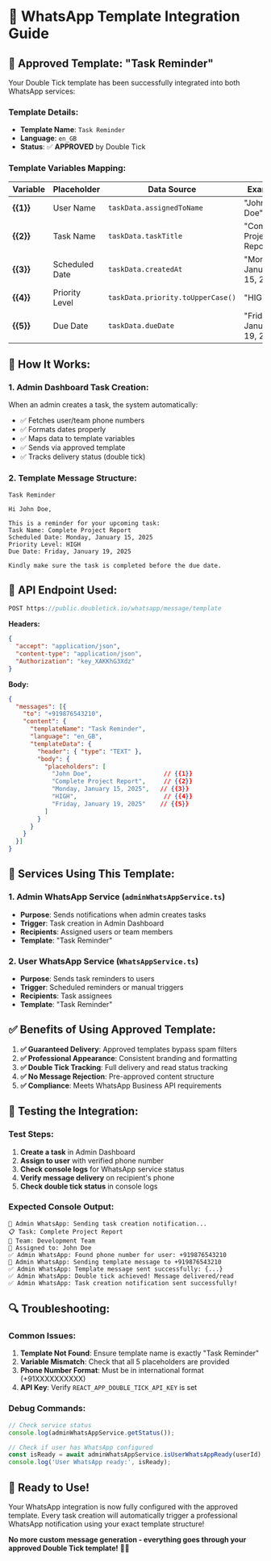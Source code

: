 # 📱 WhatsApp Template Integration Guide

## 🎯 **Approved Template: "Task Reminder"**

Your Double Tick template has been successfully integrated into both WhatsApp services:

### **Template Details:**
- **Template Name**: `Task Reminder`
- **Language**: `en_GB`
- **Status**: ✅ **APPROVED** by Double Tick

### **Template Variables Mapping:**

| Variable | Placeholder | Data Source | Example |
|----------|-------------|-------------|---------|
| **{{1}}** | User Name | `taskData.assignedToName` | "John Doe" |
| **{{2}}** | Task Name | `taskData.taskTitle` | "Complete Project Report" |
| **{{3}}** | Scheduled Date | `taskData.createdAt` | "Monday, January 15, 2025" |
| **{{4}}** | Priority Level | `taskData.priority.toUpperCase()` | "HIGH" |
| **{{5}}** | Due Date | `taskData.dueDate` | "Friday, January 19, 2025" |

## 🚀 **How It Works:**

### **1. Admin Dashboard Task Creation:**
When an admin creates a task, the system automatically:
- ✅ Fetches user/team phone numbers
- ✅ Formats dates properly
- ✅ Maps data to template variables
- ✅ Sends via approved template
- ✅ Tracks delivery status (double tick)

### **2. Template Message Structure:**
```
Task Reminder

Hi John Doe,

This is a reminder for your upcoming task:
Task Name: Complete Project Report
Scheduled Date: Monday, January 15, 2025
Priority Level: HIGH
Due Date: Friday, January 19, 2025

Kindly make sure the task is completed before the due date.
```

## 🔧 **API Endpoint Used:**

```typescript
POST https://public.doubletick.io/whatsapp/message/template
```

**Headers:**
```json
{
  "accept": "application/json",
  "content-type": "application/json",
  "Authorization": "key_XAKKhG3Xdz"
}
```

**Body:**
```json
{
  "messages": [{
    "to": "+919876543210",
    "content": {
      "templateName": "Task Reminder",
      "language": "en_GB",
      "templateData": {
        "header": { "type": "TEXT" },
        "body": { 
          "placeholders": [
            "John Doe",                    // {{1}}
            "Complete Project Report",     // {{2}}
            "Monday, January 15, 2025",   // {{3}}
            "HIGH",                        // {{4}}
            "Friday, January 19, 2025"    // {{5}}
          ]
        }
      }
    }
  }]
}
```

## 📱 **Services Using This Template:**

### **1. Admin WhatsApp Service** (`adminWhatsAppService.ts`)
- **Purpose**: Sends notifications when admin creates tasks
- **Trigger**: Task creation in Admin Dashboard
- **Recipients**: Assigned users or team members
- **Template**: "Task Reminder"

### **2. User WhatsApp Service** (`WhatsAppService.ts`)
- **Purpose**: Sends task reminders to users
- **Trigger**: Scheduled reminders or manual triggers
- **Recipients**: Task assignees
- **Template**: "Task Reminder"

## ✅ **Benefits of Using Approved Template:**

1. **✅ Guaranteed Delivery**: Approved templates bypass spam filters
2. **✅ Professional Appearance**: Consistent branding and formatting
3. **✅ Double Tick Tracking**: Full delivery and read status tracking
4. **✅ No Message Rejection**: Pre-approved content structure
5. **✅ Compliance**: Meets WhatsApp Business API requirements

## 🧪 **Testing the Integration:**

### **Test Steps:**
1. **Create a task** in Admin Dashboard
2. **Assign to user** with verified phone number
3. **Check console logs** for WhatsApp service status
4. **Verify message delivery** on recipient's phone
5. **Check double tick status** in console logs

### **Expected Console Output:**
```
🚀 Admin WhatsApp: Sending task creation notification...
📋 Task: Complete Project Report
👥 Team: Development Team
👤 Assigned to: John Doe
✅ Admin WhatsApp: Found phone number for user: +919876543210
📱 Admin WhatsApp: Sending template message to +919876543210
✅ Admin WhatsApp: Template message sent successfully: {...}
✅ Admin WhatsApp: Double tick achieved! Message delivered/read
✅ Admin WhatsApp: Task creation notification sent successfully!
```

## 🔍 **Troubleshooting:**

### **Common Issues:**
1. **Template Not Found**: Ensure template name is exactly "Task Reminder"
2. **Variable Mismatch**: Check that all 5 placeholders are provided
3. **Phone Number Format**: Must be in international format (+91XXXXXXXXXX)
4. **API Key**: Verify `REACT_APP_DOUBLE_TICK_API_KEY` is set

### **Debug Commands:**
```typescript
// Check service status
console.log(adminWhatsAppService.getStatus());

// Check if user has WhatsApp configured
const isReady = await adminWhatsAppService.isUserWhatsAppReady(userId);
console.log('User WhatsApp ready:', isReady);
```

## 🎉 **Ready to Use!**

Your WhatsApp integration is now fully configured with the approved template. Every task creation will automatically trigger a professional WhatsApp notification using your exact template structure!

**No more custom message generation - everything goes through your approved Double Tick template!** 📱✨


















